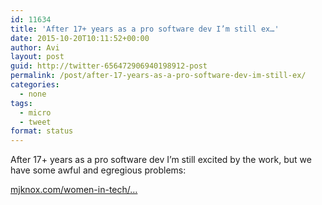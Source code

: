 ```yaml
---
id: 11634
title: 'After 17+ years as a pro software dev I’m still ex…'
date: 2015-10-20T10:11:52+00:00
author: Avi
layout: post
guid: http://twitter-656472906940198912-post
permalink: /post/after-17-years-as-a-pro-software-dev-im-still-ex/
categories:
  - none
tags:
  - micro
  - tweet
format: status
---
```

After 17+ years as a pro software dev I’m still excited by the work, but we have some awful and egregious problems:

[mjknox.com/women-in-tech/…](http://mjknox.com/women-in-tech/re:invent/2015/10/09/re:Play-Horroshow.html)